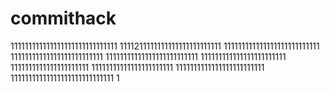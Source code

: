 # commithack
111111111111111111111111111111
1111211111111111111111111111
111111111111111111111111111
11111111111111111111111111
11111111111111111111111111
111111111111111111111111
1111111111111111111111
11111111111111111111111
1111111111111111111111111
11111111111111111111111111111
1
